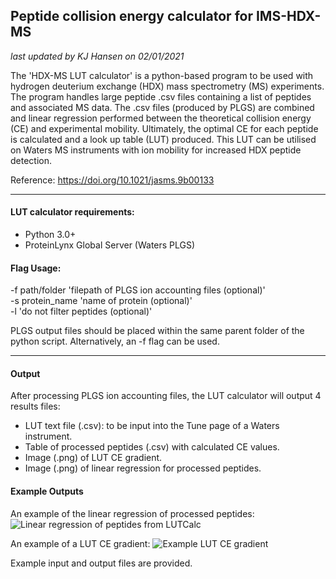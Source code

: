## Peptide collision energy calculator for IMS-HDX-MS

*last updated by KJ Hansen on 02/01/2021*

The 'HDX-MS LUT calculator' is a python-based program to be used with hydrogen deuterium exchange (HDX) mass spectrometry (MS) experiments. The program handles large peptide .csv files containing a list of peptides and associated MS data. The .csv files (produced by PLGS) are combined and linear regression performed between the theoretical collision energy (CE) and experimental mobility. Ultimately, the optimal CE for each peptide is calculated and a look up table (LUT) produced. This LUT can be utilised on Waters MS instruments with ion mobility for increased HDX peptide detection.

Reference: https://doi.org/10.1021/jasms.9b00133

---

#### LUT calculator requirements:

- Python 3.0+
- ProteinLynx Global Server (Waters PLGS)

#### Flag Usage:

-f 	path/folder	'filepath of PLGS ion accounting files (optional)'<br>
-s	protein_name		'name of protein (optional)'<br>
-l  'do not filter peptides (optional)'<br>

PLGS output files should be placed within the same parent folder of the python script. Alternatively, an -f flag can be used.

---

#### Output

After processing PLGS ion accounting files, the LUT calculator will output 4 results files:

- LUT text file (.csv): to be input into the Tune page of a Waters instrument.
- Table of processed peptides (.csv) with calculated CE values.
- Image (.png) of LUT CE gradient.
- Image (.png) of linear regression for processed peptides.

#### Example Outputs
An example of the linear regression of processed peptides:
![Linear regression of peptides from LUTCalc](link)

An example of a LUT CE gradient:
![Example LUT CE gradient](link)

Example input and output files are provided.

